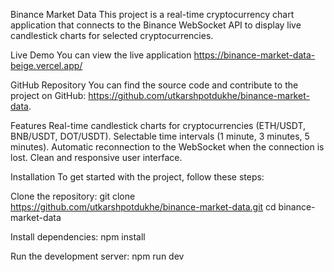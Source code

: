 Binance Market Data
This project is a real-time cryptocurrency chart application that connects to the Binance WebSocket API to display live candlestick charts for selected cryptocurrencies.

Live Demo
You can view the live application https://binance-market-data-beige.vercel.app/ 

GitHub Repository
You can find the source code and contribute to the project on GitHub: https://github.com/utkarshpotdukhe/binance-market-data.

Features
Real-time candlestick charts for cryptocurrencies (ETH/USDT, BNB/USDT, DOT/USDT).
Selectable time intervals (1 minute, 3 minutes, 5 minutes).
Automatic reconnection to the WebSocket when the connection is lost.
Clean and responsive user interface.

Installation
To get started with the project, follow these steps:

Clone the repository:
git clone https://github.com/utkarshpotdukhe/binance-market-data.git
cd binance-market-data

Install dependencies: npm install

Run the development server: npm run dev

